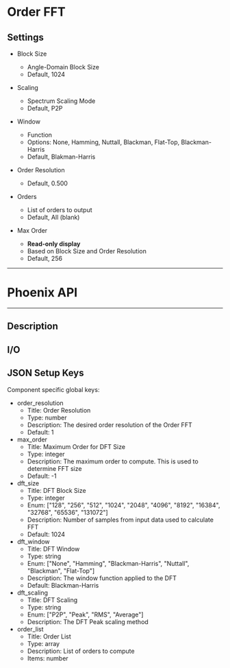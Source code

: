 # Order FFT
## Settings
- Block Size
	- Angle-Domain Block Size
	- Default, 1024

- Scaling
	- Spectrum Scaling Mode
	- Default, P2P

- Window
	- Function
	- Options: None, Hamming, Nuttall, Blackman, Flat-Top, Blackman-Harris
	- Default, Blakman-Harris

- Order Resolution
	- Default, 0.500

- Orders
	- List of orders to output
	- Default, All (blank)

- Max Order
    - **Read-only display**
    - Based on Block Size and Order Resolution
    - Default, 256
___
# Phoenix API
___
## Description

## I/O

## JSON Setup Keys

Component specific global keys:
- order_resolution
  - Title: Order Resolution
  - Type: number
  - Description: The desired order resolution of the Order FFT
  - Default: 1
- max_order
  - Title: Maximum Order for DFT Size
  - Type: integer
  - Description: The maximum order to compute. This is used to determine FFT size
  - Default: -1
- dft_size
  - Title: DFT Block Size
  - Type: integer
  - Enum: ["128", "256", "512", "1024", "2048", "4096", "8192", "16384", "32768", "65536", "131072"]
  - Description: Number of samples from input data used to calculate FFT
  - Default: 1024
- dft_window
  - Title: DFT Window
  - Type: string
  - Enum: ["None", "Hamming", "Blackman-Harris", "Nuttall", "Blackman", "Flat-Top"]
  - Description: The window function applied to the DFT
  - Default: Blackman-Harris
- dft_scaling
  - Title: DFT Scaling
  - Type: string
  - Enum: ["P2P", "Peak", "RMS", "Average"]
  - Description: The DFT Peak scaling method
- order_list
  - Title: Order List
  - Type: array
  - Description: List of orders to compute
  - Items: number
